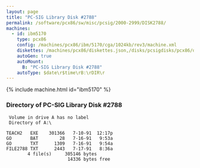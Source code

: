 ```yaml
---
layout: page
title: "PC-SIG Library Disk #2788"
permalink: /software/pcx86/sw/misc/pcsig/2000-2999/DISK2788/
machines:
  - id: ibm5170
    type: pcx86
    config: /machines/pcx86/ibm/5170/cga/1024kb/rev3/machine.xml
    diskettes: /machines/pcx86/diskettes.json,/disks/pcsigdisks/pcx86/diskettes.json
    autoGen: true
    autoMount:
      B: "PC-SIG Library Disk #2788"
    autoType: $date\r$time\rB:\rDIR\r
---
```


{% include machine.html id="ibm5170" %}

### Directory of PC-SIG Library Disk #2788

     Volume in drive A has no label
     Directory of A:\

    TEACH2   EXE    301366   7-10-91  12:17p
    GO       BAT        28   7-16-91   9:53a
    GO       TXT      1309   7-16-91   9:54a
    FILE2788 TXT      2443   7-17-91   8:36a
            4 file(s)     305146 bytes
                           14336 bytes free

